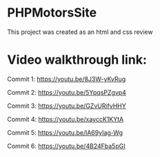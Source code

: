 # PHPMotorsSite
This project was created as an html and css review

# Video walkthrough link:

Commit 1: https://youtu.be/8J3W-yKvRug

Commit 2: https://youtu.be/5YpqsPZgvp4

Commit 3: https://youtu.be/GZvURifvHHY

Commit 4: https://youtu.be/xayccK1KYtA

Commit 5: https://youtu.be/lA69yIag-Wg

Commit 6: https://youtu.be/4B24Fba5pGI

